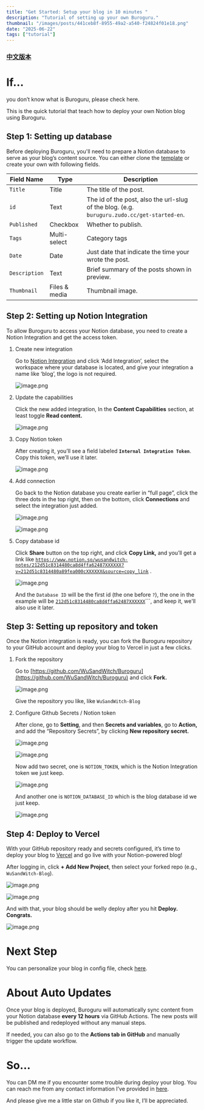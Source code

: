 ```yaml
---
title: "Get Started: Setup your blog in 10 minutes "
description: "Tutorial of setting up your own Buroguru."
thumbnail: "/images/posts/441ceb8f-8955-49a2-a540-f24824f01e18.png"
date: "2025-06-22"
tags: ["tutorial"]
---
```


### [中文版本](https://buroguru.zudo.cc/posts/get-started-zh)


# If…


you don’t know what is Buroguru, please check here.


This is the quick tutorial that teach how to deploy your own Notion blog using Buroguru.


## Step 1: Setting up database


Before deploying Buroguru, you'll need to prepare a Notion database to serve as your blog’s content source. You can either clone the [template](/21ad51c831448068b621f3b5def5dd2d) or create your own with following fields.


| Field Name    | Type          | Description                                                                                 |
| ------------- | ------------- | ------------------------------------------------------------------------------------------- |
| `Title`       | Title         | The title of the post.                                                                      |
| `id`          | Text          | The id of the post, also the url-slug of the blog. (e.g. `buruguru.zudo.cc/get-started-en`. |
| `Published`   | Checkbox      | Whether to publish.                                                                         |
| `Tags`        | Multi-select  | Category tags                                                                               |
| `Date`        | Date          | Just date that indicate the time your wrote the post.                                       |
| `Description` | Text          | Brief summary of the posts shown in preview.                                                |
| `Thumbnail`   | Files & media | Thumbnail image.                                                                            |


## Step 2: Setting up Notion Integration


To allow Buroguru to access your Notion database, you need to create a Notion Integration and get the access token.

1. Create new integration

	Go to [Notion Integration](https://www.notion.so/profile/integrations) and click ‘Add Integration’, select the workspace where your database is located, and give your integration a name like ‘blog’, the logo is not required.


	![image.png](/images/posts/c6aeaba3-584c-4ee4-be4d-7791c8af70b7.png)

2. Update the capabilities

	Click the new added integration, In the **Content Capabilities** section, at least toggle **Read content.**


	![image.png](/images/posts/958954e3-7b29-4dcf-8179-67649e3f1ae4.png)

3. Copy Notion token

	After creating it, you’ll see a field labeled **`Internal Integration Token`**. Copy this token, we’ll use it later.


	![image.png](/images/posts/4125ff55-ade1-46aa-b8e7-d9553f8df34c.png)

4. Add connection

	Go back to the Notion database you create earlier in “full page”, click the three dots in the top right, then on the bottom, click **Connections** and select the integration just added.


	![image.png](/images/posts/a1d55b97-c2d2-4e5b-8af8-a53febb99e9f.png)


	![image.png](/images/posts/bca3c9ad-9bd8-4261-800f-de855b3fc24d.png)

5. Copy database id

	Click **Share** button on the top right, and click **Copy Link,** and you’ll get a link like [`https://www.notion.so/wusandwitch-notes/212d51c8314480ca8d4ffa62487XXXXXX?v=212d51c8314480a89fea000cXXXXXX&source=copy_link`](https://www.notion.so/wusandwitch-notes/212d51c8314480ca8d4ffa624873e734?v=212d51c8314480a89fea000c43f4e73f) .


	![image.png](/images/posts/1d4d0528-ef4f-4da5-a21e-9e8c255ebcbd.png)


	And the `Database ID` will be the first id (the one before `?`), the one in the example will be  [`212d51c8314480ca8d4ffa62487XXXXXX`](https://www.notion.so/wusandwitch-notes/212d51c8314480ca8d4ffa624873e734?v=212d51c8314480a89fea000c43f4e73f)```, and keep it, we'll also use it later.


## Step 3: Setting up repository and token


Once the Notion integration is ready, you can fork the Buroguru repository to your GitHub account and deploy your blog to Vercel in just a few clicks.

1. Fork the repository

	Go to [https://github.com/WuSandWitch/Buroguru](https://github.com/WuSandWitch/Buroguru) and click **Fork.**


	![image.png](/images/posts/385e63e0-ded0-4672-b774-446bae9decae.png)


	Give the repository you like, like `WuSandWitch-Blog`

2. Configure Github Secrets /  Notion token

	After clone, go to **Setting**, and then **Secrets and variables**, go to **Action,** and add the “Repository Secrets”, by clicking **New repository secret.**


	![image.png](/images/posts/a742228a-4a08-4987-87e8-2609bda818b7.png)


	![image.png](/images/posts/742acaed-4aa8-4ceb-af4e-c1260f60a3d3.png)


	Now add two secret, one is `NOTION_TOKEN`, which is the Notion Integration token we just keep.


	![image.png](/images/posts/b497f98e-7657-405e-8e7a-4258cfe18eeb.png)


	And another one is `NOTION_DATABASE_ID` which is the blog database id we just keep.


	![image.png](/images/posts/dead9a43-0bfb-451e-b420-0f6e0c590aaa.png)


## Step 4: Deploy to Vercel


With your GitHub repository ready and secrets configured, it’s time to deploy your blog to [Vercel](https://vercel.com/) and go live with your Notion-powered blog!


After logging in, click **+ Add New Project**, then select your forked repo (e.g., `WuSandWitch-Blog`).


![image.png](/images/posts/ef46abff-18c1-4aef-adf3-ced9bc16374e.png)


![image.png](/images/posts/b7da0fbf-0c47-4ebb-9e43-044d15f548b7.png)


And with that, your blog should be welly deploy after you hit **Deploy. Congrats.**


![image.png](/images/posts/529b8589-4c43-4ed2-a586-738deb8c4990.png)


# Next Step


You can personalize your blog in config file, check [here](https://buroguru.zudo.cc/posts/config-guide-en).


# About Auto Updates


Once your blog is deployed, Buroguru will automatically sync content from your Notion database **every 12 hours** via GitHub Actions. The new posts will be published and redeployed without any manual steps.


If needed, you can also go to the **Actions tab in GitHub** and manually trigger the update workflow.


# So…


You can DM me if you encounter some trouble during deploy your blog. You can reach me from any contact information I’ve provided in [here](https://wusandwitch.zudo.cc/).


And please give me a little star on Github if you like it, I’ll be appreciated.

